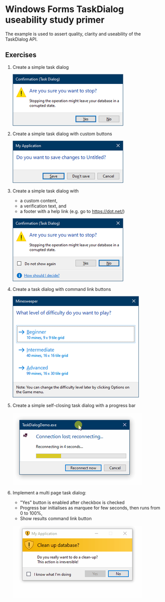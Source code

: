 # Windows Forms TaskDialog useability study primer

The example is used to assert quality, clarity and useability of the TaskDialog API.

## Exercises

1. Create a simple task dialog

    ![exercise1](./images/exercise1.png)

2. Create a simple task dialog with custom buttons

    ![exercise2](./images/exercise2.png)

3. Create a simple task dialog with 
    * a custom content,
    * a verification text, and
    * a footer with a help link (e.g. go to https://dot.net/)

    ![exercise3](./images/exercise3.png)

4. Create a task dialog with command link buttons

    ![exercise4](./images/exercise4.png)

5. Create a simple self-closing task dialog with a progress bar
    
    ![exercise5](./images/exercise5.gif)

6. Implement a multi page task dialog:
	* "Yes" button is enabled after checkbox is checked
	* Progress bar initialises as marquee for few seconds, then runs from 0 to 100%,
    * Show results command link button

    ![exercise6](./images/exercise6.gif)